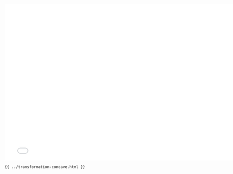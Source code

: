 <iframe src="/transformation-concave.html" width="770" height="500" frameBorder="0" seamless="seamless">
</iframe>

```html
{{ ../transformation-concave.html }}
```
